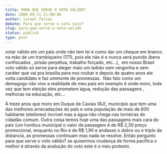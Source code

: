 ```yaml
---
title: PARA QUE SERVE O VOTO VÁLIDO?
date: 2006-09-21 21:00:00
author: israel.farias
debate: Para que serve o voto nulo?
slug: para-que-serve-o-voto-valido
status: publish 
type: post
---
```


votar válido em um país onde não tem lei é como dar um cheque em branco na mão de um trambiqueiro (171), pois ele não é e nunca será punido (bens confiscados , prisão perpétua, trabalho forçado, etc...),  em nosso Brasil voto válido só serve para eleger mais um ladrão sem vergonha e sem caráter que vai pra brasília para nos roubar e depois de quatro anos ele volta candidato e faz ummonte de promessas.  Não falo como um demagogo não vivo a realidade de meu país em exemplo é onde moro, toda vez que tem eleição eles prometem água, redução das passagens , melhoras na educação, etc... 


Á treze anos que moro em Duque de Caxias (RJ), município que tem uma das melhores arrecadações do país e uma população de mais de 600 habitante (eleitores) incrivel mas a água não chega nas torneiras do cidadão comum. Outra coisa temos hoje uma das passagens mais cara do país (um honibus municipal o valor da passagem é de R$ 2,30 preço promocional, enquanto no Rio é de R$ 1,90 e andasse o dobro ou o triplo da distancia, as promessas continuam mas nada se resolve. Então pergunto para que serve o voto válido? se quisermos mudança de forma pacífica o melhor é através da analução do voto este é o meu protesto.


